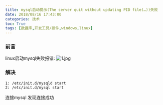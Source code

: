 ```yaml
---
title: mysql启动提示(The server quit without updating PID file(…))失败
date: 2018/08/16 17:43:00
categories: 技术
toc: True
tags: [数据库,开发工具/插件,windows,linux]
---
```


### 前言
linux启动mysql失败报错:
![1.jpg](1.jpg)

### 解决
```shell
1: /etc/init.d/mysqld start
2: /etc/init.d/mysql start
```
连接mysql 发现连接成功